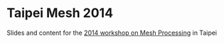 Taipei Mesh 2014
================

Slides and content for the [2014 workshop on Mesh Processing](https://www.facebook.com/groups/176534365780994/) in Taipei
